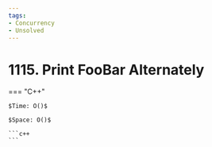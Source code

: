 ```yaml
---
tags:
- Concurrency
- Unsolved
---
```



# 1115. Print FooBar Alternately

=== "C++"

    $Time: O()$

    $Space: O()$

    ```c++
    ```